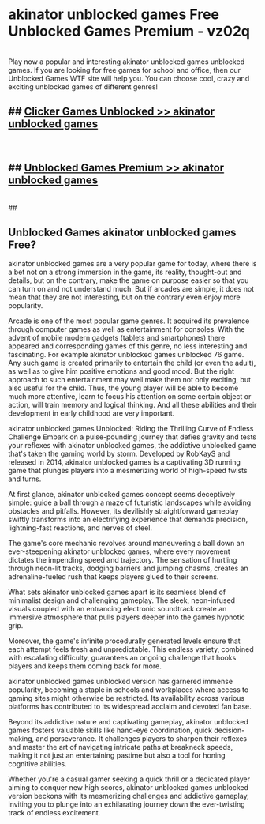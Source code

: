 # akinator unblocked games  Free Unblocked Games Premium - vz02q <br>
<br>
Play now a popular and interesting akinator unblocked games unblocked games. If you are looking for free games for school and office, then our Unblocked Games WTF site will help you. You can choose cool, crazy and exciting unblocked games of different genres!


## ##  [Clicker Games Unblocked >> akinator unblocked games](http://freeplayer.one?title=akinator_unblocked_games&ref=UGames)
  <br>

##  ## [Unblocked Games Premium >> akinator unblocked games](http://freeplayer.one?title=akinator_unblocked_games&ref=UGames)
  <br>
  ##



## Unblocked Games akinator unblocked games Free?

akinator unblocked games are a very popular game for today, where there is a bet not on a strong immersion in the game, its reality, thought-out and details, but on the contrary, make the game on purpose easier so that you can turn on and not understand much. But if arcades are simple, it does not mean that they are not interesting, but on the contrary even enjoy more popularity.

Arcade is one of the most popular game genres. It acquired its prevalence through computer games as well as entertainment for consoles. With the advent of mobile modern gadgets (tablets and smartphones) there appeared and corresponding games of this genre, no less interesting and fascinating. For example akinator unblocked games unblocked 76 game. Any such game is created primarily to entertain the child (or even the adult), as well as to give him positive emotions and good mood. But the right approach to such entertainment may well make them not only exciting, but also useful for the child. Thus, the young player will be able to become much more attentive, learn to focus his attention on some certain object or action, will train memory and logical thinking. And all these abilities and their development in early childhood are very important.

akinator unblocked games Unblocked: Riding the Thrilling Curve of Endless Challenge
Embark on a pulse-pounding journey that defies gravity and tests your reflexes with akinator unblocked games, the addictive unblocked game that's taken the gaming world by storm. Developed by RobKayS and released in 2014, akinator unblocked games is a captivating 3D running game that plunges players into a mesmerizing world of high-speed twists and turns.

At first glance, akinator unblocked games concept seems deceptively simple: guide a ball through a maze of futuristic landscapes while avoiding obstacles and pitfalls. However, its devilishly straightforward gameplay swiftly transforms into an electrifying experience that demands precision, lightning-fast reactions, and nerves of steel.

The game's core mechanic revolves around maneuvering a ball down an ever-steepening akinator unblocked games, where every movement dictates the impending speed and trajectory. The sensation of hurtling through neon-lit tracks, dodging barriers and jumping chasms, creates an adrenaline-fueled rush that keeps players glued to their screens.

What sets akinator unblocked games apart is its seamless blend of minimalist design and challenging gameplay. The sleek, neon-infused visuals coupled with an entrancing electronic soundtrack create an immersive atmosphere that pulls players deeper into the games hypnotic grip.

Moreover, the game's infinite procedurally generated levels ensure that each attempt feels fresh and unpredictable. This endless variety, combined with escalating difficulty, guarantees an ongoing challenge that hooks players and keeps them coming back for more.

akinator unblocked games unblocked version has garnered immense popularity, becoming a staple in schools and workplaces where access to gaming sites might otherwise be restricted. Its availability across various platforms has contributed to its widespread acclaim and devoted fan base.

Beyond its addictive nature and captivating gameplay, akinator unblocked games fosters valuable skills like hand-eye coordination, quick decision-making, and perseverance. It challenges players to sharpen their reflexes and master the art of navigating intricate paths at breakneck speeds, making it not just an entertaining pastime but also a tool for honing cognitive abilities.

Whether you're a casual gamer seeking a quick thrill or a dedicated player aiming to conquer new high scores, akinator unblocked games unblocked version beckons with its mesmerizing challenges and addictive gameplay, inviting you to plunge into an exhilarating journey down the ever-twisting track of endless excitement.